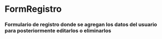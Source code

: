 # FormRegistro

### Formulario de registro donde se agregan los datos del usuario para posteriormente editarlos o eliminarlos